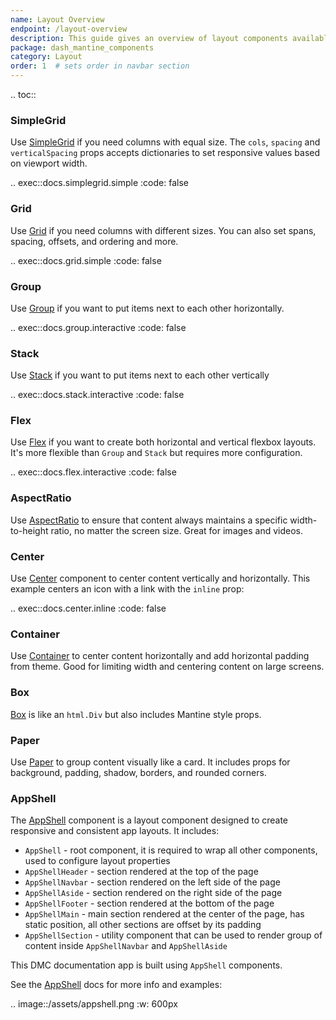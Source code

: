 ```yaml
---
name: Layout Overview
endpoint: /layout-overview
description: This guide gives an overview of layout components available in Dash Mantine components.
package: dash_mantine_components
category: Layout
order: 1  # sets order in navbar section
---
```


.. toc::



### SimpleGrid
Use [SimpleGrid](/components/simplegrid) if you need columns with equal size. The `cols`, `spacing` and `verticalSpacing` props accepts dictionaries to set responsive values based on viewport width.


.. exec::docs.simplegrid.simple
    :code: false


### Grid
Use [Grid](/components/grid) if you need columns with different sizes.   You can also set spans, spacing, offsets, and ordering and more.


.. exec::docs.grid.simple
    :code: false

### Group
Use [Group](/components/group) if you want to put items next to each other horizontally.

.. exec::docs.group.interactive
    :code: false

### Stack
Use [Stack](/components/stack) if you want to put items next to each other vertically


.. exec::docs.stack.interactive
    :code: false

### Flex
Use [Flex](/components/flex) if you want to create both horizontal and vertical flexbox layouts. It's more flexible than `Group` and `Stack` but requires more configuration.


.. exec::docs.flex.interactive
    :code: false


### AspectRatio
Use [AspectRatio](/components/aspectratio) to ensure that content always maintains a specific width-to-height ratio,
no matter the screen size.  Great for images and videos.


### Center
Use [Center](/components/center) component to center content vertically and horizontally.
This example centers an icon with a link with the `inline` prop:


.. exec::docs.center.inline
    :code: false

### Container
Use [Container](/components/container) to center content horizontally and add horizontal padding from theme. Good for limiting width and centering content on large screens.


###  Box
[Box](/components/box) is like an `html.Div` but also includes Mantine style props.


### Paper

Use [Paper](/components/paper) to group content visually like a card.  It includes props for background, padding, shadow, borders, and rounded corners.


### AppShell

The [AppShell](/components/appshell) component is a layout component designed to create responsive and consistent app layouts.
It includes:
- `AppShell` - root component, it is required to wrap all other components, used to configure layout properties
- `AppShellHeader` - section rendered at the top of the page
- `AppShellNavbar` - section rendered on the left side of the page
- `AppShellAside` - section rendered on the right side of the page
- `AppShellFooter` - section rendered at the bottom of the page
- `AppShellMain` - main section rendered at the center of the page, has static position, all other sections are offset by its padding
- `AppShellSection` - utility component that can be used to render group of content inside `AppShellNavbar` and `AppShellAside`

This DMC documentation app is built using `AppShell` components.

See the [AppShell](/components/appshell) docs for more info and examples:

.. image::/assets/appshell.png
    :w: 600px



